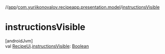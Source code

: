 //[app](../../index.md)/[com.yuriikonovalov.recipeapp.presentation.model](index.md)/[instructionsVisible](instructions-visible.md)

# instructionsVisible

[androidJvm]\
val [RecipeUi](-recipe-ui/index.md).[instructionsVisible](instructions-visible.md): [Boolean](https://kotlinlang.org/api/latest/jvm/stdlib/kotlin/-boolean/index.html)
